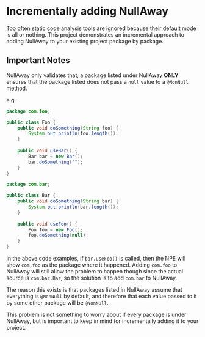 # Incrementally adding NullAway

Too often static code analysis tools are ignored because their default mode is 
all or nothing. This project demonstrates an incremental approach to adding NullAway 
to your existing project package by package.

## Important Notes

NullAway only validates that, a package listed under NullAway **ONLY** ensures that 
the package listed does not pass a `null` value to a `@NonNull` method.

e.g.

```java
package com.foo;

public class Foo {
    public void doSomething(String foo) {
        System.out.println(foo.length());
    }
    
    public void useBar() {
        Bar bar = new Bar();
        bar.doSomething("");
    }
} 
```

```java
package com.bar;

public class Bar {
    public void doSomething(String bar) {
        System.out.println(bar.length());
    }
    
    public void useFoo() {
        Foo foo = new Foo();
        foo.doSomething(null);
    }
}
```

In the above code examples, if `bar.useFoo()` is called, then the NPE will show 
`com.foo` as the package where it happened. Adding `com.foo` to NullAway will still 
allow the problem to happen though since the actual source is `com.bar.Bar`, so the 
solution is to add `com.bar` to NullAway. 

The reason this exists is that packages listed in NullAway assume that everything is 
`@NonNull` by default, and therefore that each value passed to it by some other 
package will be `@NonNull`. 

This problem is not something to worry about if every package is under NullAway, but 
is important to keep in mind for incrementally adding it to your project.
